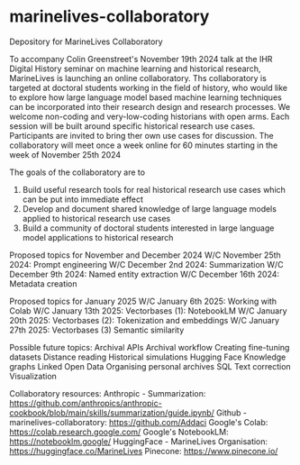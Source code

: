 # marinelives-collaboratory
Depository for MarineLives Collaboratory

To accompany Colin Greenstreet's November 19th 2024 talk at the IHR Digital History seminar on machine learning and historical research, MarineLives is launching an online collaboratory.
Ths collaboratory is targeted at doctoral students working in the field of history, who would like to explore how large language model based machine learning techniques can be incorporated into their research design and research processes.
We welcome non-coding and very-low-coding historians with open arms. Each session will be built around specific historical research use cases. Participants are invited to bring ther own use cases for discussion.
The collaboratory will meet once a week online for 60 minutes starting in the week of November 25th 2024

The goals of the collaboratory are to
1. Build useful research tools for real historical research use cases which can be put into immediate effect
2. Develop and document shared knowledge of large language models applied to historical research use cases
3. Build a community of doctoral students interested in large language model applications to historical research

Proposed topics for November and December 2024
W/C November 25th 2024: Prompt engineering
W/C December 2nd 2024:  Summarization
W/C December 9th 2024: Named entity extraction
W/C December 16th 2024: Metadata creation

Proposed topics for January 2025
W/C January 6th 2025: Working with Colab
W/C January 13th 2025: Vectorbases (1): NotebookLM
W/C January 20th 2025: Vectorbases (2): Tokenization and embeddings
W/C January 27th 2025: Vectorbases (3) Semantic similarity

Possible future topics:
Archival APIs
Archival workflow
Creating fine-tuning datasets
Distance reading
Historical simulations
Hugging Face
Knowledge graphs
Linked Open Data
Organising personal archives
SQL
Text correction
Visualization

Collaboratory resources:
Anthropic - Summarization: https://github.com/anthropics/anthropic-cookbook/blob/main/skills/summarization/guide.ipynb/
Github - marinelives-collaboratory: https://github.com/Addaci
Google's Colab: https://colab.research.google.com/
Google's NotebookLM: https://notebooklm.google/
HuggingFace - MarineLives Organisation: https://huggingface.co/MarineLives
Pinecone: https://www.pinecone.io/




